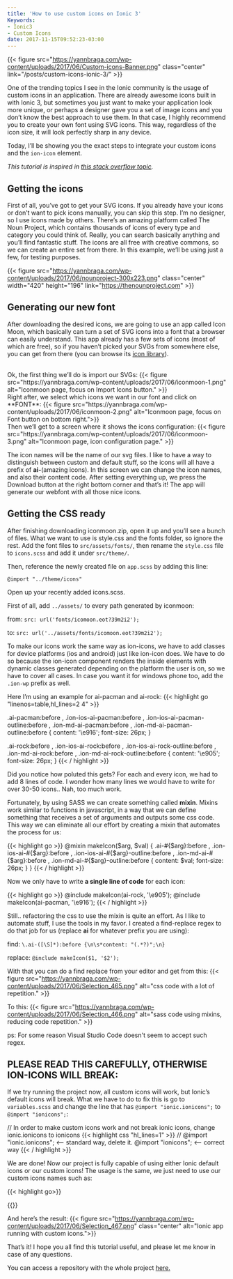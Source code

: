 ```yaml
---
title: 'How to use custom icons on Ionic 3'
Keywords:
- Ionic3
- Custom Icons
date: 2017-11-15T09:52:23-03:00
---
```


{{< figure src="https://yannbraga.com/wp-content/uploads/2017/06/Custom-icons-Banner.png" class="center" link="/posts/custom-icons-ionic-3/" >}}

One of the trending topics I see in the Ionic community is the usage of custom icons in an application. There are already awesome icons built in with Ionic 3, but sometimes you just want to make your application look more unique, or perhaps a designer gave you a set of image icons and you don’t know the best approach to use them. In that case, I highly recommend you to create your own font using SVG icons. This way, regardless of the icon size, it will look perfectly sharp in any device.

Today, I’ll be showing you the exact steps to integrate your custom icons and the `ion-icon` element.
<!--more-->

<em>This tutorial is inspired in <a href="https://stackoverflow.com/questions/38462885/add-custom-icon-in-ionic-2" target="_blank" rel="noopener">this stack overflow topic</a>.</em>

## Getting the icons

First of all, you’ve got to get your SVG icons. If you already have your icons or don’t want to pick icons manually, you can skip this step.
I’m no designer, so I use icons made by others. There’s an amazing platform called The Noun Project, which contains thousands of icons of every type and category you could think of. Really, you can search basically anything and you’ll find fantastic stuff. The icons are all free with creative commons, so we can create an entire set from there. In this example, we’ll be using just a few, for testing purposes.


{{< figure src="https://yannbraga.com/wp-content/uploads/2017/06/nounproject-300x223.png" class="center" width="420" height="196" link="https://thenounproject.com" >}}


## Generating our new font
After downloading the desired icons, we are going to use an app called Icon Moon, which basically can turn a set of SVG icons into a font that a browser can easily understand. This app already has a few sets of icons (most of which are free), so if you haven’t picked your SVGs from somewhere else, you can get from there (you can browse its <a href="https://icomoon.io/app/#/select/library" target="_blank" rel="noopener">icon library</a>).

<br>
Ok, the first thing we’ll do is import our SVGs:
{{< figure src="https://yannbraga.com/wp-content/uploads/2017/06/iconmoon-1.png" alt="Iconmoon page, focus on Import Icons button." >}}

<br>
Right after, we select which icons we want in our font and click on **FONT**:
{{< figure src="https://yannbraga.com/wp-content/uploads/2017/06/iconmoon-2.png" alt="Iconmoon page, focus on Font button on bottom right.">}}

<br>
Then we’ll get to a screen where it shows the icons configuration:
{{< figure src="https://yannbraga.com/wp-content/uploads/2017/06/iconmoon-3.png" alt="Iconmoon page, icon configuration page." >}}

The icon names will be the name of our svg files. I like to have a way to distinguish between custom and default stuff, so the icons will all have a prefix of **ai-**(amazing icons). In this screen we can change the icon names, and also their content code. After setting everything up, we press the Download button at the right bottom corner and that’s it! The app will generate our webfont with all those nice icons.

## Getting the CSS ready

After finishing downloading iconmoon.zip, open it up and you’ll see a bunch of files. What we want to use is style.css and the fonts folder, so ignore the rest. Add the font files to `src/assets/fonts/`, then rename the `style.css` file to `icons.scss` and add it under `src/theme/`.

Then, reference the newly created file on `app.scss` by adding this line: 

```@import "../theme/icons"```

Open up your recently added icons.scss.

First of all, add `../assets/` to every path generated by iconmoon:

from: `src: url('fonts/icomoon.eot?39m2i2');`

to: `src: url('../assets/fonts/icomoon.eot?39m2i2');`

To make our icons work the same way as ion-icons, we have to add classes for device platforms (ios and android) just like ion-icon does. We have to do so because the ion-icon component renders the inside elements with dynamic classes generated depending on the platform the user is on, so we have to cover all cases. In case you want it for windows phone too, add the `.ion-wp` prefix as well.

Here I’m using an example for ai-pacman and ai-rock:
{{< highlight go "linenos=table,hl_lines=2 4" >}}

.ai-pacman:before ,
.ion-ios-ai-pacman:before ,
.ion-ios-ai-pacman-outline:before ,
.ion-md-ai-pacman:before ,
.ion-md-ai-pacman-outline:before  {
  content: '\e916';
  font-size: 26px;
}

.ai-rock:before ,
.ion-ios-ai-rock:before ,
.ion-ios-ai-rock-outline:before ,
.ion-md-ai-rock:before ,
.ion-md-ai-rock-outline:before  {
  content: '\e905';
  font-size: 26px;
}
{{< / highlight >}}

Did you notice how poluted this gets? For each and every icon, we had to add 8 lines of code. I wonder how many lines we would have to write for over 30-50 icons.. Nah, too much work.

Fortunately, by using SASS we can create something called **mixin**. Mixins work similar to functions in javascript, in a way that we can define something that receives a set of arguments and outputs some css code. This way we can eliminate all our effort by creating a mixin that automates the process for us:

{{< highlight go >}}
@mixin makeIcon($arg, $val) {
  .ai-#{$arg}:before ,
  .ion-ios-ai-#{$arg}:before ,
  .ion-ios-ai-#{$arg}-outline:before ,
  .ion-md-ai-#{$arg}:before ,
  .ion-md-ai-#{$arg}-outline:before  {
    content: $val;
    font-size: 26px;
  }
}
{{< / highlight >}}

Now we only have to write **a single line of code** for each icon:

{{< highlight go >}}
@include makeIcon(ai-rock, '\e905');
@include makeIcon(ai-pacman, '\e916');
{{< / highlight >}}

Still.. refactoring the css to use the mixin is quite an effort. As I like to automate stuff, I use the tools in my favor. I created a find-replace regex to do that job for us (replace **ai** for whatever prefix you are using):

find: `\.ai-([\S]*):before {\n\s*content: "(.*?)";\n}`

replace: `@include makeIcon($1, '$2');`

With that you can do a find replace from your editor and get from this:
{{< figure src="https://yannbraga.com/wp-content/uploads/2017/06/Selection_465.png" alt="css code with a lot of repetition." >}}

To this:
{{< figure src="https://yannbraga.com/wp-content/uploads/2017/06/Selection_466.png" alt="sass code using mixins, reducing code repetition." >}}

ps: For some reason Visual Studio Code doesn't seem to accept such regex.

## PLEASE READ THIS CAREFULLY, OTHERWISE ION-ICONS WILL BREAK:

If we try running the project now, all custom icons will work, but Ionic’s default icons will break. What we have to do to fix this is go to `variables.scss` and change the line that has `@import "ionic.ionicons";` to `@import "ionicons";`:

// In order to make custom icons work and not break ionic icons, change ionic.ionicons to ionicons
{{< highlight css "hl_lines=1" >}}
// @import "ionic.ionicons"; <-- standard way, delete it.
@import "ionicons"; <-- correct way
{{< / highlight >}}

We are done! Now our project is fully capable of using either Ionic default icons or our custom icons! The usage is the same, we just need to use our custom icons names such as:

{{< highlight go>}}
<!--Using with ion-icon-->
<ion-icon name="ai-pacman"></ion-icon>

<!--Using with ion-tabs-->
<ion-tabs>
  <ion-tab [root]="tab1Root" tabTitle="Default icon" tabIcon="home"></ion-tab>
  <ion-tab [root]="tab2Root" tabTitle="Custom icon"  tabIcon="ai-pacman"></ion-tab>
  <ion-tab [root]="tab3Root" tabTitle="Custom icon"  tabIcon="ai-whatsapp"></ion-tab>
</ion-tabs>
{{</ highlight>}}

And here’s the result:
{{< figure src="https://yannbraga.com/wp-content/uploads/2017/06/Selection_467.png" class="center" alt="Ionic app running with custom icons.">}}

That’s it! I hope you all find this tutorial useful, and please let me know in case of any questions.

You can access a repository with the whole project <a href="https://github.com/yannbf/ionicCustomIconsSample">here.</a>

